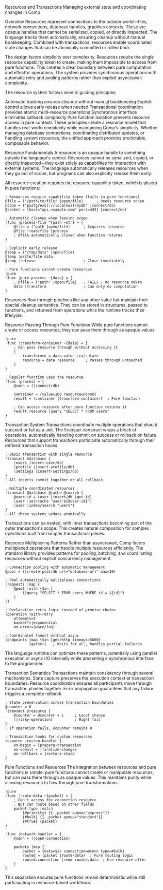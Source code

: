 Resources and Transactions
Managing external state and coordinating changes in Comp

Overview
Resources represent connections to the outside world—files, network connections, database handles, graphics contexts. These are opaque handles that cannot be serialized, copied, or directly inspected. The language tracks them automatically, ensuring cleanup without manual bookkeeping. Combined with transactions, resources enable coordinated state changes that can be atomically committed or rolled back.

The design favors simplicity over complexity. Resources require the single resource capability token to create, making them impossible to access from pure functions. This creates a clear boundary between pure computation and effectful operations. The system provides synchronous operations with automatic retry and pooling patterns rather than explicit async/await complexity.

The resource system follows several guiding principles:

Automatic tracking ensures cleanup without manual bookkeeping
Explicit control allows early release when needed
Transactional coordination provides atomic multi-resource operations
Synchronous interface eliminates callback complexity
Pure function isolation prevents resource access in pure contexts
These principles create a resource model that handles real-world complexity while maintaining Comp's simplicity. Whether managing database connections, coordinating distributed updates, or handling system resources, the unified approach provides predictable, composable behavior.

Resource Fundamentals
A resource is an opaque handle to something outside the language's control. Resources cannot be serialized, copied, or directly inspected—they exist solely as capabilities for interaction with external systems. The language automatically releases resources when they go out of scope, but programs can also explicitly release them early.

All resource creation requires the resource capability token, which is absent in pure functions:

```comp
; Resources require capability token (fails in pure functions)
@file = ("/path/to/file" |open/file)      ; Needs resource token
@conn = ("postgresql://localhost/mydb" |connect/db)
@socket = {host="api.example.com" port=443} |connect/net

; Automatic cleanup when leaving scope
!func |process-file ^{path ~str} = {
    @file = (^path |open/file)      ; Acquires resource
    @file |read/file |process
    ; @file automatically closed when function returns
}

; Explicit early release
@temp = ("/tmp/data" |open/file)
@temp |write/file data
@temp |release                      ; Close immediately

; Pure functions cannot create resources
!pure
!func |pure-process ~{data} = {
    ; @file = ("path" |open/file)   ; FAILS - no resource token
    data |transform                 ; Can only do computation
}
```

Resources flow through pipelines like any other value but maintain their special cleanup semantics. They can be stored in structures, passed to functions, and returned from operations while the runtime tracks their lifecycle.

Resource Passing Through Pure Functions
While pure functions cannot create or access resources, they can pass them through as opaque values:

```comp
!pure
!func |transform-container ~{data} = {
    ; Can pass resource through without accessing it
    {
        transformed = data.value |calculate
        resource = data.resource     ; Passes through untouched
    }
}

; Regular function uses the resource
!func |process = {
    @conn = (|connect/db)
    
    container = {value=100 resource=@conn}
    result = (container |transform-container)  ; Pure function
    
    ; Can access resource after pure function returns it
    result.resource |query "SELECT * FROM users"
}
```

Transaction System
Transactions coordinate multiple operations that should succeed or fail as a unit. The !transact construct wraps a block of operations, automatically handling commit on success or rollback on failure. Resources that support transactions participate automatically through their defined transaction hooks.

```comp
; Basic transaction with single resource
!transact $database {
    (users |insert-user/db)
    (profile |insert-profile/db)
    (settings |insert-settings/db)
}
; All inserts commit together or all rollback

; Multiple coordinated resources
!transact @database @cache @search {
    @user-id = (user |insert/db |get-id)
    (user |set/cache "user:${@user-id}")
    (user |index/search "users")
}
; All three systems update atomically
```

Transactions can be nested, with inner transactions becoming part of the outer transaction's scope. This creates natural composition for complex operations built from simpler transactional pieces.

Resource Multiplexing Patterns
Rather than async/await, Comp favors multiplexed operations that handle multiple resources efficiently. The standard library provides patterns for pooling, batching, and coordinating resources without explicit concurrency management.

```comp
; Connection pooling with automatic management
@pool = (|create-pool/db url="database-url" max=10)

; Pool automatically multiplexes connections
(requests |map {
    @pool |with {$in |
        (|query "SELECT * FROM users WHERE id = ${id}")
    }
})

; Declarative retry logic instead of promise chains
(operation |with-retry 
    attempts=3
    backoff=|exponential
    on-error=|warn/log)

; Coordinated fanout without async
(endpoints |map {$in |get/http timeout=5000}
           |gather)   ; Waits for all, handles partial failures
```

The language runtime can optimize these patterns, potentially using parallel execution or async I/O internally while presenting a synchronous interface to the programmer.

Transaction Semantics
Transactions maintain consistency through several mechanisms. State capture preserves the execution context at transaction boundaries. Resource coordination ensures all participants move through transaction phases together. Error propagation guarantees that any failure triggers a complete rollback.

```comp
; State preservation across transaction boundaries
@counter = 0
!transact @resource {
    @counter = @counter + 1     ; Local change
    (|risky-operation)          ; Might fail
}
; If operation fails, @counter remains 0

; Transaction hooks for custom resources
resource ~custom-handler {
    on-begin = |prepare-transaction
    on-commit = |finalize-changes  
    on-rollback = |restore-state
}
```

Pure Functions and Resources
The integration between resources and pure functions is simple: pure functions cannot create or manipulate resources, but can pass them through as opaque values. This maintains purity while allowing resources to flow through pure transformations:

```comp
!pure
!func |route-data ~{packet} = {
    ; Can't access the connection resource
    ; But can route based on other fields
    packet.type |match
        {#priority} {{..packet queue="express"}}
        {#bulk} {{..packet queue="standard"}}
        {#true} {packet}
}

!func |network-handler = {
    @conn = (|open-connection)
    
    packets |map {
        packet = {data=$in connection=@conn type=#bulk}
        routed = (packet |route-data)  ; Pure routing logic
        routed.connection |send routed.data  ; Use resource after
    }
}
```

This separation ensures pure functions remain deterministic while still participating in resource-based workflows.


